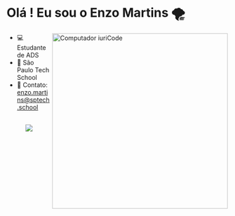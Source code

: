 <h1>Olá ! Eu sou o Enzo Martins 🌪 </h1>
<img src="https://raw.githubusercontent.com/MicaelliMedeiros/micaellimedeiros/master/image/computer-illustration.png" min-width="400px" max-width="400px" width="400px" align="right" alt="Computador iuriCode">

- 💻 Estudante de ADS
- 🏢 São Paulo Tech School
- 📧 Contato: enzo.martins@sptech.school




   



 <p align="center"><br>
    
  <a href="https://skillicons.dev">
    <img src="https://skillicons.dev/icons?i=js,html,css,mysql,nodejs,git,java,spring,python,vscode,linux,powershell" />
  </a>
